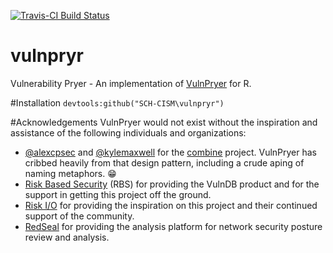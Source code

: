 [![Travis-CI Build Status](https://travis-ci.org/SCH-CISM/vulnpryr.png?branch=master)](https://travis-ci.org/SCH-CISM/vulnpryr)

vulnpryr
=========

Vulnerability Pryer - An implementation of [VulnPryer](https://github.com/SCH-CISM/VulnPryer) for R.

#Installation
`
devtools:github("SCH-CISM\vulnpryr")
`

#Acknowledgements
VulnPryer would not exist without the inspiration and assistance of the following individuals 
and organizations:
- [@alexcpsec](https://twitter.com/alexcpsec) and 
[@kylemaxwell](https://twitter.com/alexcpsec) for the 
[combine](https://github.com/mlsecproject/combine) project. VulnPryer has cribbed heavily from 
that design pattern, including a crude aping of naming metaphors. :grin:
- [Risk Based Security](https://vulndb.cyberriskanalytics.com/) (RBS) 
for providing the VulnDB product and for the support in getting this project 
off the ground.
- [Risk I/O](https://www.risk.io/) for providing the inspiration 
on this project and their continued support of the community.
- [RedSeal](https://www.redsealnetworks.com) for providing the analysis platform for network 
security posture review and analysis.
